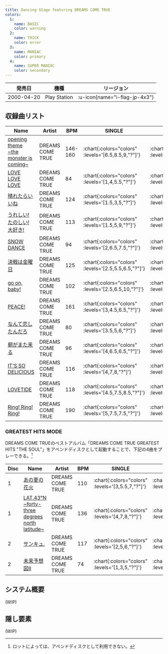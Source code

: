 ```yaml
---
title: Dancing Stage featuring DREAMS COME TRUE
colors:
  1:
    name: BASIC
    color: warning
  2:
    name: TRICK
    color: error
  3:
    name: MANIAC
    color: primary
  4:
    name: SUPER MANIAC
    color: secondary
---
```


|発売日|機種|リージョン|
|------|----|---------|
|2000-04-20|Play Station| :u-icon{name="i-flag-jp-4x3"} |

## 収録曲リスト

|Name|Artist|BPM|SINGLE|DOUBLE|COUPLE|
|----|------|---|------|------|------|
|[opening theme \~the monster is coming\~](/playstation-jp/dct/opening-theme)|DREAMS COME TRUE|146-160| :chart{:colors="colors" :levels='[6.5,8.5,9,"?"]'} | :chart{:colors="colors" :levels='[6.5,10,"?"]'} | :chart{:colors="colors" :levels='[6.5,8.5,9]'} |
|[LOVE LOVE LOVE](/playstation-jp/dct/love-love-love)|DREAMS COME TRUE|84| :chart{:colors="colors" :levels='[1,4,5.5,"?"]'} | :chart{:colors="colors" :levels='[1,4,"?"]'} | :chart{:colors="colors" :levels='[1,4,5.5]'} |
|[晴れたらいいね](/playstation-jp/dct/haretara-iine)|DREAMS COME TRUE|124| :chart{:colors="colors" :levels='[1.5,3,5,"?"]'} | :chart{:colors="colors" :levels='[2,4.5,"?"]'} | :chart{:colors="colors" :levels='[1.5,3,5]'} |
|[うれしい! たのしい! 大好き!](/playstation-jp/dct/ureshi-tanoshi-daisuki)|DREAMS COME TRUE|113| :chart{:colors="colors" :levels='[1.5,5,9,"?"]'} | :chart{:colors="colors" :levels='[3,5,"?"]'} | :chart{:colors="colors" :levels='[1.5,5,9]'} |
|[SNOW DANCE](/playstation-jp/dct/snow-dance)|DREAMS COME TRUE|94| :chart{:colors="colors" :levels='[2,6.5,7.5,"?"]'} | :chart{:colors="colors" :levels='[2,6.5,"?"]'} | :chart{:colors="colors" :levels='[2,6.5,7.5]'} |
|[決戦は金曜日](/playstation-jp/dct/kessen-wa-kinyoubi)|DREAMS COME TRUE|125| :chart{:colors="colors" :levels='[2.5,5.5,6.5,"?"]'} | :chart{:colors="colors" :levels='[3.5,5.5,"?"]'} | :chart{:colors="colors" :levels='[2.5,5.5,6.5]'} |
|[go on, baby!](/playstation-jp/dct/go-on-baby)|DREAMS COME TRUE|102| :chart{:colors="colors" :levels='[2.5,6.5,10,"?"]'} | :chart{:colors="colors" :levels='[3.5,9,"?"]'} | :chart{:colors="colors" :levels='[2.5,6.5,10]'} |
|[PEACE!](/playstation-jp/dct/peace)|DREAMS COME TRUE|161| :chart{:colors="colors" :levels='[3,4.5,6.5,"?"]'} | :chart{:colors="colors" :levels='[2.5,8,"?"]'} | :chart{:colors="colors" :levels='[3,4.5,6.5]'} |
|[なんて恋したんだろ](/playstation-jp/dct/nante-koi-shitandaro)|DREAMS COME TRUE|80| :chart{:colors="colors" :levels='[3.5,5,6,"?"]'} | :chart{:colors="colors" :levels='[4,8,"?"]'} | :chart{:colors="colors" :levels='[3.5,5,6]'} |
|[朝がまた来る](/playstation-jp/dct/asa-ga-mata-kuru)|DREAMS COME TRUE|96| :chart{:colors="colors" :levels='[4,6.5,6.5,"?"]'} | :chart{:colors="colors" :levels='[4.5,6,"?"]'} | :chart{:colors="colors" :levels='[4,6.5,6.5]'} |
|[IT'S SO DELICIOUS](/playstation-jp/dct/its-so-delicious)|DREAMS COME TRUE|116| :chart{:colors="colors" :levels='[4,7,8,"?"]'} | :chart{:colors="colors" :levels='[5,8.5,"?"]'} | :chart{:colors="colors" :levels='[4,7,8]'} |
|[LOVETIDE](/playstation-jp/dct/lovetide)|DREAMS COME TRUE|118| :chart{:colors="colors" :levels='[4.5,7.5,8.5,"?"]'} | :chart{:colors="colors" :levels='[5,8,"?"]'} | :chart{:colors="colors" :levels='[4.5,7.5,8.5]'} |
|[Ring! Ring! Ring!](/playstation-jp/dct/ring-ring-ring)|DREAMS COME TRUE|190| :chart{:colors="colors" :levels='[5,7.5,7.5,"?"]'} | :chart{:colors="colors" :levels='[5.5,7,"?"]'} | :chart{:colors="colors" :levels='[5,7.5,7.5]'} |

### GREATEST HITS MODE

DREAMS COME TRUEのベストアルバム「DREAMS COME TRUE GREATEST HITS "THE SOUL"」をアペンドディスクとして起動することで、下記の4曲をプレーできる。[^1]

|Disc|Name|Artist|BPM|SINGLE|DOUBLE|COUPLE|
|----|----|------|---|------|------|------|
|1|[あの夏の花火](/playstation-jp/dct/ano-natsu-no-hanabi)|DREAMS COME TRUE|110| :chart{:colors="colors" :levels='[3,5.5,7,"?"]'} | :chart{:colors="colors" :levels='[4,6,"?"]'} | :chart{:colors="colors" :levels='[3,5.5,7]'} |
|1|[LAT.43°N \~forty-three degrees north latitude\~](/playstation-jp/dct/lat-43n)|DREAMS COME TRUE|136| :chart{:colors="colors" :levels='[4,7,8,"?"]'} | :chart{:colors="colors" :levels='[5,8.5,"?"]'} | :chart{:colors="colors" :levels='[4,7,8]'} |
|2|[サンキュ.](/playstation-jp/dct/thank-you)|DREAMS COME TRUE|117| :chart{:colors="colors" :levels='[2,5,6,"?"]'} | :chart{:colors="colors" :levels='[3,6,"?"]'} | :chart{:colors="colors" :levels='[2,5,6]'} |
|2|[未来予想図II](/playstation-jp/dct/mirai-yosouzu-2)|DREAMS COME TRUE|74| :chart{:colors="colors" :levels='[1,3,5,"?"]'} | :chart{:colors="colors" :levels='[3,5,"?"]'} | :chart{:colors="colors" :levels='[1,3,5]'} |

[^1]: ロットによっては、アペンドディスクとして利用できない。

## システム概要

(WIP)

## 隠し要素

(WIP)
